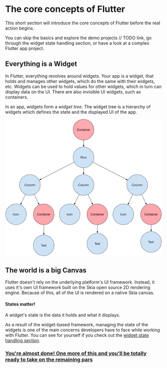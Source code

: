 # The core concepts of Flutter

This short section will introduce the core concepts of Flutter before the real action begins. 

You can skip the basics and explore the demo projects // TODO link, go through the widget state handling section, or have a look at a complex Flutter app project.

## Everything is a Widget

In Flutter, everything revolves around widgets. Your app is a widget, that holds and manages other widgets, which do the same with their widgets, etc. Widgets can be used to hold values for other widgets, which in turn can display data on the UI. There are also invisible UI widgets, such as containers.

In an app, widgets form a *widget tree*. The widget tree is a hierarchy of widgets which defines the state and the displayed UI of the app.

![widget-tree](../assets/widget-tree.png)

## The world is a big Canvas

Flutter doesn't rely on the underlying platform's UI framework. Instead, it uses it's own UI framework built on the Skia open source 2D rendering engine. Because of this, all of the UI is rendered on a native Skia canvas.

#### States matter!

A widget's state is the data it holds and what it displays.

As a result of the widget-based framework, managing the state of the widgets is one of the main concerns developers have to face while working with Flutter. You can see for yourself if you check out the [widget state handling section](..\04_state_management).

###  [You're almost done! One more of this and you'll be totally ready to take on the remaining pars](02_Basic_building_blocks.md)